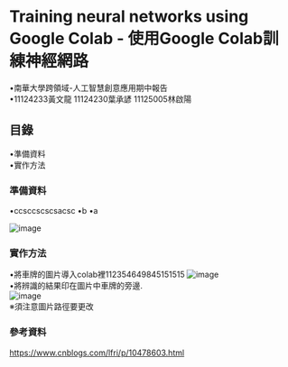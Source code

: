 # Training neural networks using Google Colab - 使用Google Colab訓練神經網路
•南華大學跨領域-人工智慧創意應用期中報告   
•11124233黃文龍 11124230葉承諺 11125005林啟陽

## 目錄   
•準備資料   
•實作方法   

### 準備資料    
•ccsccscscsacsc
•b
•a

![image]()

### 實作方法   
•將車牌的圖片導入colab裡112354649845151515
![image]()  
•將辨識的結果印在圖片中車牌的旁邊.  
![image]()  
※須注意圖片路徑要更改  
### 參考資料
https://www.cnblogs.com/lfri/p/10478603.html
